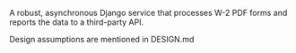 A robust, asynchronous Django service that processes W-2 PDF forms
and reports the data to a third-party API.

Design assumptions are mentioned in DESIGN.md
